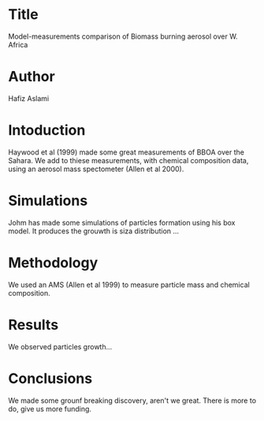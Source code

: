 # Title
Model-measurements comparison of Biomass burning aerosol over W. Africa

# Author
Hafiz Aslami

# Intoduction
Haywood et al (1999) made some great measurements of BBOA over the Sahara.
We add to thiese measurements, with chemical composition data, using an aerosol mass spectometer (Allen et al 2000).

# Simulations
Johm has made some simulations of particles formation using his box model.
It produces the grouwth is siza distribution ...

# Methodology
We used an AMS (Allen et al 1999) to measure particle mass and chemical composition.


# Results
We observed particles growth...

# Conclusions
We made some grounf breaking discovery, aren't we great.
There is more to do, give us more funding.